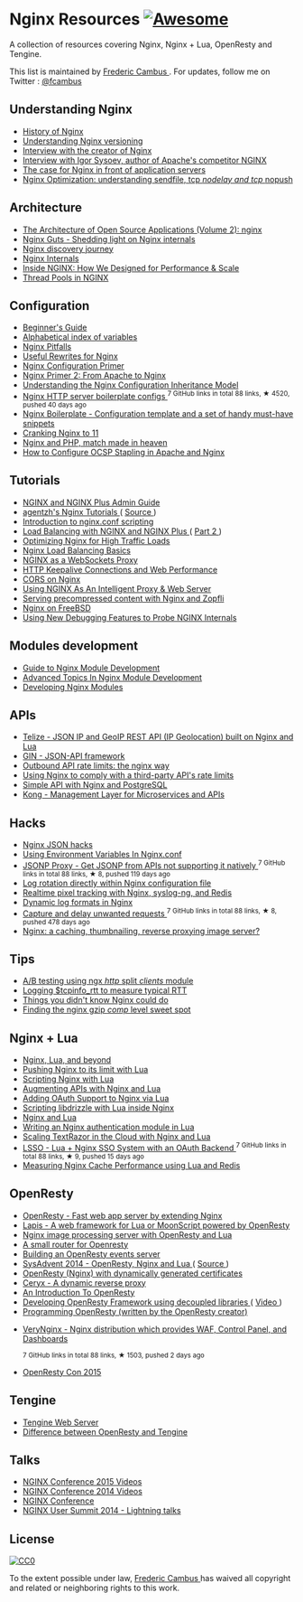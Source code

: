 <h1>
 Nginx Resources
 <a href="https://github.com/sindresorhus/awesome">
  <img alt="Awesome" src="https://cdn.rawgit.com/sindresorhus/awesome/d7305f38d29fed78fa85652e3a63e154dd8e8829/media/badge.svg"/>
 </a>
</h1>
<p>
 A collection of resources covering Nginx, Nginx + Lua, OpenResty and Tengine.
</p>
<p>
 This list is maintained by
 <a href="http://www.cambus.net">
  Frederic Cambus
 </a>
 . For updates, follow me on Twitter :
 <a href="https://twitter.com/fcambus">
  @fcambus
 </a>
</p>
<h2>
 Understanding Nginx
</h2>
<ul>
 <li>
  <a href="https://www.nginx.com/wp-content/uploads/2014/11/Infographic_History-of-Nginx_FulI_20141101.png">
   History of Nginx
  </a>
 </li>
 <li>
  <a href="https://www.nginx.com/blog/nginx-1-6-1-7-released/">
   Understanding Nginx versioning
  </a>
 </li>
 <li>
  <a href="https://mindend.com/index.php/interview-with-the-creator-of-nginx/">
   Interview with the creator of Nginx
  </a>
 </li>
 <li>
  <a href="http://www.freesoftwaremagazine.com/articles/interview_igor_sysoev_author_apaches_competitor_nginx">
   Interview with Igor Sysoev, author of Apache's competitor NGINX
  </a>
 </li>
 <li>
  <a href="http://www.cambus.net/the-case-for-nginx-in-front-of-application-servers/">
   The case for Nginx in front of application servers
  </a>
 </li>
 <li>
  <a href="https://t37.net/nginx-optimization-understanding-sendfile-tcp_nodelay-and-tcp_nopush.html">
   Nginx Optimization: understanding sendfile, tcp
   <em>
    nodelay and tcp
   </em>
   nopush
  </a>
 </li>
</ul>
<h2>
 Architecture
</h2>
<ul>
 <li>
  <a href="http://aosabook.org/en/nginx.html">
   The Architecture of Open Source Applications (Volume 2): nginx
  </a>
 </li>
 <li>
  <a href="http://www.nginxguts.com/category/nginx/">
   Nginx Guts - Shedding light on Nginx internals
  </a>
 </li>
 <li>
  <a href="http://www.nginx-discovery.com/">
   Nginx discovery journey
  </a>
 </li>
 <li>
  <a href="http://www.slideshare.net/joshzhu/nginx-internals">
   Nginx Internals
  </a>
 </li>
 <li>
  <a href="https://www.nginx.com/blog/inside-nginx-how-we-designed-for-performance-scale/">
   Inside NGINX: How We Designed for Performance & Scale
  </a>
 </li>
 <li>
  <a href="https://www.nginx.com/blog/thread-pools-boost-performance-9x/">
   Thread Pools in NGINX
  </a>
 </li>
</ul>
<h2>
 Configuration
</h2>
<ul>
 <li>
  <a href="http://nginx.org/en/docs/beginners_guide.html">
   Beginner's Guide
  </a>
 </li>
 <li>
  <a href="http://nginx.org/en/docs/varindex.html">
   Alphabetical index of variables
  </a>
 </li>
 <li>
  <a href="https://www.nginx.com/resources/wiki/start/topics/tutorials/config_pitfalls/">
   Nginx Pitfalls
  </a>
 </li>
 <li>
  <a href="https://blog.engineyard.com/2011/useful-rewrites-for-nginx">
   Useful Rewrites for Nginx
  </a>
 </li>
 <li>
  <a href="http://blog.martinfjordvald.com/2010/07/nginx-primer/">
   Nginx Configuration Primer
  </a>
 </li>
 <li>
  <a href="http://blog.martinfjordvald.com/2011/02/nginx-primer-2-from-apache-to-nginx/">
   Nginx Primer 2: From Apache to Nginx
  </a>
 </li>
 <li>
  <a href="http://blog.martinfjordvald.com/2012/08/understanding-the-nginx-configuration-inheritance-model/">
   Understanding the Nginx Configuration Inheritance Model
  </a>
 </li>
 <li>
  <a href="https://github.com/h5bp/server-configs-nginx">
   Nginx HTTP server boilerplate configs
  </a>
  <sup>
   7 GitHub links in total 88 links, &#9733 4520, pushed 40 days ago
  </sup>
 </li>
 <li>
  <a href="https://github.com/Umkus/nginx-boilerplate">
   Nginx Boilerplate - Configuration template and a set of handy must-have snippets
  </a>
 </li>
 <li>
  <a href="https://speakerdeck.com/helgi/cranking-nginx-to-11">
   Cranking Nginx to 11
  </a>
 </li>
 <li>
  <a href="https://speakerdeck.com/helgi/nginx-and-php-match-made-in-heaven">
   Nginx and PHP, match made in heaven
  </a>
 </li>
 <li>
  <a href="https://sslmate.com/blog/post/ocsp_stapling_in_apache_and_nginx">
   How to Configure OCSP Stapling in Apache and Nginx
  </a>
 </li>
</ul>
<h2>
 Tutorials
</h2>
<ul>
 <li>
  <a href="https://www.nginx.com/resources/admin-guide/">
   NGINX and NGINX Plus Admin Guide
  </a>
 </li>
 <li>
  <a href="http://openresty.org/download/agentzh-nginx-tutorials-en.html">
   agentzh's Nginx Tutorials
  </a>
  (
  <a href="https://github.com/openresty/nginx-tutorials">
   Source
  </a>
  )
 </li>
 <li>
  <a href="http://agentzh.org/misc/slides/nginx-conf-scripting/nginx-conf-scripting.html">
   Introduction to nginx.conf scripting
  </a>
 </li>
 <li>
  <a href="https://www.nginx.com/blog/load-balancing-with-nginx-plus/">
   Load Balancing with NGINX and NGINX Plus
  </a>
  (
  <a href="https://www.nginx.com/blog/load-balancing-with-nginx-plus-part2/">
   Part 2
  </a>
  )
 </li>
 <li>
  <a href="http://blog.martinfjordvald.com/2011/04/optimizing-nginx-for-high-traffic-loads/">
   Optimizing Nginx for High Traffic Loads
  </a>
 </li>
 <li>
  <a href="http://blog.jsdelivr.com/2013/01/nginx-load-balancing-basics.html">
   Nginx Load Balancing Basics
  </a>
 </li>
 <li>
  <a href="https://www.nginx.com/blog/websocket-nginx/">
   NGINX as a WebSockets Proxy
  </a>
 </li>
 <li>
  <a href="https://www.nginx.com/blog/http-keepalives-and-web-performance/">
   HTTP Keepalive Connections and Web Performance
  </a>
 </li>
 <li>
  <a href="http://enable-cors.org/server_nginx.html">
   CORS on Nginx
  </a>
 </li>
 <li>
  <a href="https://docs.apitools.com/blog/2014/06/10/using-nginx-as-an-intelligent-proxy-web-server.html">
   Using NGINX As An Intelligent Proxy & Web Server
  </a>
 </li>
 <li>
  <a href="http://www.cambus.net/serving-precompressed-content-with-nginx-and-zopfli/">
   Serving precompressed content with Nginx and Zopfli
  </a>
 </li>
 <li>
  <a href="http://www.cambus.net/nginx-on-freebsd/">
   Nginx on FreeBSD
  </a>
 </li>
 <li>
  <a href="https://www.nginx.com/blog/new-debugging-features-probe-nginx-internals/">
   Using New Debugging Features to Probe NGINX Internals
  </a>
 </li>
</ul>
<h2>
 Modules development
</h2>
<ul>
 <li>
  <a href="http://www.evanmiller.org/nginx-modules-guide.html">
   Guide to Nginx Module Development
  </a>
 </li>
 <li>
  <a href="http://www.evanmiller.org/nginx-modules-guide-advanced.html">
   Advanced Topics In Nginx Module Development
  </a>
 </li>
 <li>
  <a href="https://www.airpair.com/nginx/extending-nginx-tutorial">
   Developing Nginx Modules
  </a>
 </li>
</ul>
<h2>
 APIs
</h2>
<ul>
 <li>
  <a href="http://www.telize.com">
   Telize - JSON IP and GeoIP REST API (IP Geolocation) built on Nginx and Lua
  </a>
 </li>
 <li>
  <a href="http://gin.io/">
   GIN - JSON-API framework
  </a>
 </li>
 <li>
  <a href="http://codetunes.com/2011/outbound-api-rate-limits-the-nginx-way/">
   Outbound API rate limits: the nginx way
  </a>
 </li>
 <li>
  <a href="http://vitobotta.com/nginx-proxy-comply-api-rate-limits/">
   Using Nginx to comply with a third-party API's rate limits
  </a>
 </li>
 <li>
  <a href="http://rny.io/nginx/postgresql/2013/07/26/simple-api-with-nginx-and-postgresql.html">
   Simple API with Nginx and PostgreSQL
  </a>
 </li>
 <li>
  <a href="https://getkong.org">
   Kong - Management Layer for Microservices and APIs
  </a>
 </li>
</ul>
<h2>
 Hacks
</h2>
<ul>
 <li>
  <a href="https://web.archive.org/web/20140921162448/http://www.gabrielweinberg.com/blog/2011/07/nginx-json-hacks.html">
   Nginx JSON hacks
  </a>
 </li>
 <li>
  <a href="https://docs.apitools.com/blog/2014/07/02/using-environment-variables-in-nginx-conf.html">
   Using Environment Variables In Nginx.conf
  </a>
 </li>
 <li>
  <a href="https://github.com/fcambus/jsonp-proxy">
   JSONP Proxy - Get JSONP from APIs not supporting it natively
  </a>
  <sup>
   7 GitHub links in total 88 links, &#9733 8, pushed 119 days ago
  </sup>
 </li>
 <li>
  <a href="http://www.cambus.net/log-rotation-directly-within-nginx-configuration-file/">
   Log rotation directly within Nginx configuration file
  </a>
 </li>
 <li>
  <a href="https://benwilber.github.io/nginx/redis/syslog/pixel-tracking/2013/09/13/realtime-pixel-tracking-with-nginx-syslog-ng-and-redis.html">
   Realtime pixel tracking with Nginx, syslog-ng, and Redis
  </a>
 </li>
 <li>
  <a href="https://benwilber.github.io/nginx/syslog/logging/2015/08/26/dynamic-log-formats-in-nginx.html">
   Dynamic log formats in Nginx
  </a>
 </li>
 <li>
  <a href="https://github.com/p0pr0ck5/lua-resty-tarpit">
   Capture and delay unwanted requests
  </a>
  <sup>
   7 GitHub links in total 88 links, &#9733 8, pushed 478 days ago
  </sup>
 </li>
 <li>
  <a href="http://charlesleifer.com/blog/nginx-a-caching-thumbnailing-reverse-proxying-image-server-/">
   Nginx: a caching, thumbnailing, reverse proxying image server?
  </a>
 </li>
</ul>
<h2>
 Tips
</h2>
<ul>
 <li>
  <a href="https://twitter.com/maximkonovalov/statuses/354907254216065024">
   A/B testing using ngx
   <em>
    http
   </em>
   split
   <em>
    clients
   </em>
   module
  </a>
 </li>
 <li>
  <a href="https://twitter.com/maximkonovalov/statuses/352436564934148096">
   Logging $tcpinfo_rtt to measure typical RTT
  </a>
 </li>
 <li>
  <a href="http://www.slideshare.net/sarahnovotny/5-things-you-didnt-know-nginx-could-do">
   Things you didn't know Nginx could do
  </a>
 </li>
 <li>
  <a href="https://mjanja.ch/2015/03/finding-the-nginx-gzip_comp_level-sweet-spot/">
   Finding the nginx gzip
   <em>
    comp
   </em>
   level sweet spot
  </a>
 </li>
</ul>
<h2>
 Nginx + Lua
</h2>
<ul>
 <li>
  <a href="http://agentzh.org/misc/slides/nginx-lua-and-beyond.pdf">
   Nginx, Lua, and beyond
  </a>
 </li>
 <li>
  <a href="https://blog.cloudflare.com/pushing-nginx-to-its-limit-with-lua/">
   Pushing Nginx to its limit with Lua
  </a>
 </li>
 <li>
  <a href="http://www.londonlua.org/scripting_nginx_with_lua/">
   Scripting Nginx with Lua
  </a>
 </li>
 <li>
  <a href="http://tech.3scale.net/2013/01/09/augment-your-api-without-touching-it/">
   Augmenting APIs with Nginx and Lua
  </a>
 </li>
 <li>
  <a href="http://chairnerd.seatgeek.com/oauth-support-for-nginx-with-lua/">
   Adding OAuth Support to Nginx via Lua
  </a>
 </li>
 <li>
  <a href="http://agentzh.org/misc/slides/libdrizzle-lua-nginx.pdf">
   Scripting libdrizzle with Lua inside Nginx
  </a>
 </li>
 <li>
  <a href="https://web.archive.org/web/20141223070856/http://devblog.mixlr.com/2012/09/01/nginx-lua/">
   Nginx and Lua
  </a>
 </li>
 <li>
  <a href="http://www.stavros.io/posts/writing-an-nginx-authentication-module-in-lua/">
   Writing an Nginx authentication module in Lua
  </a>
 </li>
 <li>
  <a href="http://www.textrazor.com/blog/2013/03/scaling-textrazor-in-the-cloud-with-nginx-and-lua.html">
   Scaling TextRazor in the Cloud with Nginx and Lua
  </a>
 </li>
 <li>
  <a href="https://github.com/maiome-development/lsso">
   LSSO - Lua + Nginx SSO System with an OAuth Backend
  </a>
  <sup>
   7 GitHub links in total 88 links, &#9733 9, pushed 15 days ago
  </sup>
 </li>
 <li>
  <a href="http://charlesleifer.com/blog/measuring-nginx-cache-performance-using-lua-and-redis/">
   Measuring Nginx Cache Performance using Lua and Redis
  </a>
 </li>
</ul>
<h2>
 OpenResty
</h2>
<ul>
 <li>
  <a href="http://openresty.org/">
   OpenResty - Fast web app server by extending Nginx
  </a>
 </li>
 <li>
  <a href="http://leafo.net/lapis/">
   Lapis - A web framework for Lua or MoonScript powered by OpenResty
  </a>
 </li>
 <li>
  <a href="http://leafo.net/posts/creating_an_image_server.html">
   Nginx image processing server with OpenResty and Lua
  </a>
 </li>
 <li>
  <a href="https://docs.apitools.com/blog/2014/04/24/a-small-router-for-openresty.html">
   A small router for Openresty
  </a>
 </li>
 <li>
  <a href="https://github.com/cagerton/dropthat/">
   Building an OpenResty events server
  </a>
 </li>
 <li>
  <a href="http://sysadvent.blogspot.com/2014/12/day-22-largely-unappreciated.html">
   SysAdvent 2014 - OpenResty, Nginx and Lua
  </a>
  (
  <a href="https://github.com/lusis/sysadvent-2014">
   Source
  </a>
  )
 </li>
 <li>
  <a href="http://blog.dutchcoders.io/openresty-with-dynamic-generated-certificates/">
   OpenResty (Nginx) with dynamically generated certificates
  </a>
 </li>
 <li>
  <a href="https://www.sourcelair.com/blog/articles/75/ceryx-dynamic-nginx">
   Ceryx - A dynamic reverse proxy
  </a>
 </li>
 <li>
  <a href="http://openmymind.net/An-Introduction-To-OpenResty-Nginx-Lua/">
   An Introduction To OpenResty
  </a>
 </li>
 <li>
  <a href="http://www.iresty.com/download/ebook/2015_con/aapo.pdf">
   Developing OpenResty Framework using decoupled libraries
  </a>
  (
  <a href="https://www.youtube.com/watch?v=VqBt5icKCI8">
   Video
  </a>
  )
 </li>
 <li>
  <a href="https://www.gitbook.com/book/openresty/programming-openresty/details">
   Programming OpenResty (written by the OpenResty creator)
  </a>
 </li>
 <li>
  <p>
   <a href="https://github.com/alexazhou/VeryNginx">
    VeryNginx - Nginx distribution which provides WAF, Control Panel, and Dashboards
   </a>
  </p>
  <sup>
   7 GitHub links in total 88 links, &#9733 1503, pushed 2 days ago
  </sup>
 </li>
 <li>
  <p>
   <a href="http://www.iresty.com">
    OpenResty Con 2015
   </a>
  </p>
 </li>
</ul>
<h2>
 Tengine
</h2>
<ul>
 <li>
  <a href="http://tengine.taobao.org">
   Tengine Web Server
  </a>
 </li>
 <li>
  <a href="https://github.com/openresty/ngx_openresty/issues/54">
   Difference between OpenResty and Tengine
  </a>
 </li>
</ul>
<h2>
 Talks
</h2>
<ul>
 <li>
  <a href="https://www.youtube.com/playlist?list=PLGz_X9w9raXdED9BR6GQ61A6d3fBzjpbn">
   NGINX Conference 2015 Videos
  </a>
 </li>
 <li>
  <a href="https://www.youtube.com/playlist?list=PLGz_X9w9raXewvc6tjIGGFZ6DBKHEld3k">
   NGINX Conference 2014 Videos
  </a>
 </li>
 <li>
  <a href="https://www.nginx.com/nginxconf/">
   NGINX Conference
  </a>
 </li>
 <li>
  <a href="https://www.youtube.com/playlist?list=PLGz_X9w9raXfTnRnI6Xl0LMhAKoTVVZv8">
   NGINX User Summit 2014 - Lightning talks
  </a>
 </li>
</ul>
<h2>
 License
</h2>
<p>
 <a href="http://creativecommons.org/publicdomain/zero/1.0/">
  <img alt="CC0" src="http://i.creativecommons.org/p/zero/1.0/88x31.png"/>
 </a>
</p>
<p>
 To the extent possible under law,
 <a href="http://www.cambus.net">
  Frederic Cambus
 </a>
 has waived all copyright and related or neighboring rights to this work.
</p>
